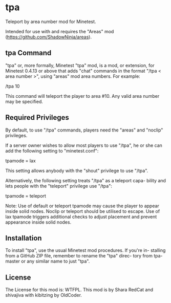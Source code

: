 tpa 
===

Teleport by area number mod for Minetest.

Intended for use with and requires the "Areas" mod (https://github.com/ShadowNinja/areas).


tpa Command
-----------

"tpa" or,  more formally, Minetest "tpa" mod, is a mod,  or extension,
for Minetest 0.4.13 or above that adds "chat" commands in the format "/tpa < area number >", using "areas" mod area numbers. For example:

/tpa 10

This command will teleport the player to area #10. Any valid area number may be specified.

Required Privileges
-------------------

By default, to use "/tpa" commands, players need the "areas" and
"noclip" privileges.

If a server owner wishes to allow most players to use "/tpa", he or she
can add the following setting to "minetest.conf":

tpamode = lax

This setting allows anybody with the "shout" privilege to use "/tpa".

Alternatively, the following setting treats "/tpa" as a teleport capa-
bility and lets people with the "teleport" privilege use "/tpa":

tpamode = teleport

Note: Use of default or teleport tpamode may cause the player to appear inside solid nodes. Noclip or teleport should be utilised to escape. Use of lax tpamode triggers additional checks to adjust placement and prevent appearance inside solid nodes.

Installation
------------

To install "tpa", use the usual Minetest mod procedures. If you're in-
stalling  from a GitHub ZIP file, remember to rename the "tpa" direc-
tory from tpa-master or any similar name to just "tpa".

License
-------

The License for this mod is: WTFPL. This mod is by Shara RedCat and
shivajiva with kibitzing by OldCoder.

